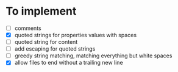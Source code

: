 # To implement

- [ ] comments
- [x] quoted strings for properties values with spaces
- [ ] quoted string for content
- [ ] add escaping for quoted strings
- [ ] greedy string matching, matching everything but white spaces
- [x] allow files to end without a trailing new line

